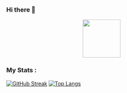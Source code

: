 ### Hi there 👋
<div id="header" align="center">
  <img src="https://media.giphy.com/media/TNf5oSRelTeI8/giphy.gif" width="100"/>
</div>

### My Stats :
[![GitHub Streak](http://github-readme-streak-stats.herokuapp.com?user=anzhaurova&theme=nightowl)](https://git.io/streak-stats)
[![Top Langs](https://github-readme-stats.vercel.app/api/top-langs/?username=anzhaurova&layout=compact&theme=vision-friendly-dark)](https://github.com/anuraghazra/github-readme-stats)

